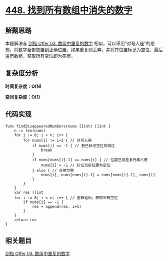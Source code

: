 # [448. 找到所有数组中消失的数字](https://leetcode-cn.com/problems/find-all-numbers-disappeared-in-an-array/)

## 解题思路

本题解法与 [剑指 Offer 03. 数组中重复的数字](https://github.com/WTongStudio/LeetCode/blob/master/数据结构/数组/剑指%20Offer%2003.%20数组中重复的数字.md) 相似，可以采用“对号入座”的思想，将数字全部放置到正确位置，如果重复则丢弃，并将其位置标记为空位，最后遍历数组，获取所有空位即为答案。

## 复杂度分析

**时间复杂度：O(N)**

**空间复杂度：O(1)** 

## 代码实现

```golang
func findDisappearedNumbers(nums []int) []int {
	n := len(nums)
	for i := 0; i < n; i++ {
		for nums[i] != i+1 { // 对号入座
			if nums[i] == -1 { // 若已标记空位则跳过
				break
			}
			if nums[nums[i]-1] == nums[i] { // 位置已被重复元素占用
				nums[i] = -1 // 标记当前位置为空位
			} else { // 交换位置
				nums[i], nums[nums[i]-1] = nums[nums[i]-1], nums[i]
			}
		}
	}
	var res []int
	for i := 0; i < n; i++ { // 重新遍历，获取所有空位
		if nums[i] == -1 {
			res = append(res, i+1)
		}
	}
	return res
}
```

## 相关题目

[剑指 Offer 03. 数组中重复的数字](https://github.com/WTongStudio/LeetCode/blob/master/数据结构/数组/剑指%20Offer%2003.%20数组中重复的数字.md)